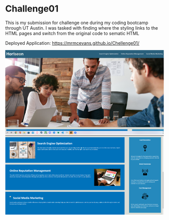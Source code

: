 # Challenge01
This is my submission for challenge one during my coding bootcamp through UT Austin.
I was tasked with finding where the styling links to the HTML pages and switch from the original code to sematic HTML

Deployed Application: https://mrmcevans.github.io/Chellenge01/

![Alt text](/assets/Images/Screenshot%20(26).png)
![Alt text](/assets/Images/Screenshot%20(27).png)

